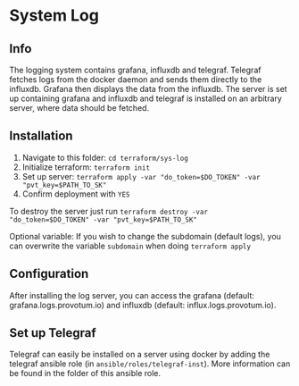 # System Log

## Info

The logging system contains grafana, influxdb and telegraf. Telegraf fetches logs from the docker daemon and sends them directly to the influxdb. Grafana then displays the data from the influxdb. The server is set up containing grafana and influxdb and telegraf is installed on an arbitrary server, where data should be fetched.

## Installation

1. Navigate to this folder: `cd terraform/sys-log`
2. Initialize terraform: `terraform init`
3. Set up server: `terraform apply -var "do_token=$DO_TOKEN" -var "pvt_key=$PATH_TO_SK"`
4. Confirm deployment with `YES`

To destroy the server just run `terraform destroy -var "do_token=$DO_TOKEN" -var "pvt_key=$PATH_TO_SK"`

Optional variable: If you wish to change the subdomain (default logs), you can overwrite the variable `subdomain` when doing `terraform apply`

## Configuration

After installing the log server, you can access the grafana (default: grafana.logs.provotum.io) and influxdb (default: influx.logs.provotum.io).

## Set up Telegraf

Telegraf can easily be installed on a server using docker by adding the telegraf ansible role (in `ansible/roles/telegraf-inst`). More information can be found in the folder of this ansible role.
